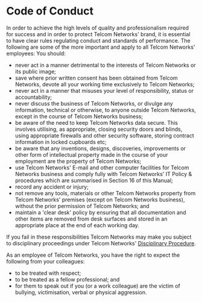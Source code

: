 # Code of Conduct

In order to achieve the high levels of quality and professionalism required for success and in order to protect Telcom Networks' brand, it is essential to have clear rules regulating conduct and standards of performance. The following are some of the more important and apply to all Telcom Networks' employees:
You should:
* never act in a manner detrimental to the interests of Telcom Networks or its public image;
* save where prior written consent has been obtained from Telcom Networks, devote all your working time exclusively to Telcom Networks;
* never act in a manner that misuses your level of responsibility, status or accountability;
* never discuss the business of Telcom Networks, or divulge any information, technical or otherwise, to anyone outside Telcom Networks, except in the course of Telcom Networks business;
* be aware of the need to keep Telcom Networks data secure. This involves utilising, as appropriate, closing security doors and blinds, using appropriate firewalls and other security software, storing contract information in locked cupboards etc;
* be  aware  that  any  inventions,  designs,  discoveries,  improvements  or  other  form  of intellectual property made in the course of your employment are the property of Telcom Networks;
* use Telcom Networks' E-mail and other computer facilities for Telcom Networks business and comply fully with Telcom Networks' IT Policy & procedures which are summarised in Section 16 of this Manual;
* record any accident or injury;
* not remove any tools, materials or other Telcom Networks property from Telcom Networks' premises (except on Telcom Networks business), without the prior permission of Telcom Networks; and
* maintain a 'clear desk' policy by ensuring  that  all  documentation  and  other  items are removed from desk surfaces and stored in an appropriate place at the end of each working day.

If you fail in these responsibilities Telcom Networks may make you subject to disciplinary proceedings under Telcom Networks' [Disciplinary Procedure](/policies/disciplinary.md).

As an employee of Telcom Networks, you have the right to expect the following from your colleagues:
* to be treated with respect;
* to be treated as a fellow professional; and
* for them to speak out if you (or a work colleague) are the victim of bullying, victimisation, verbal or physical aggression.
